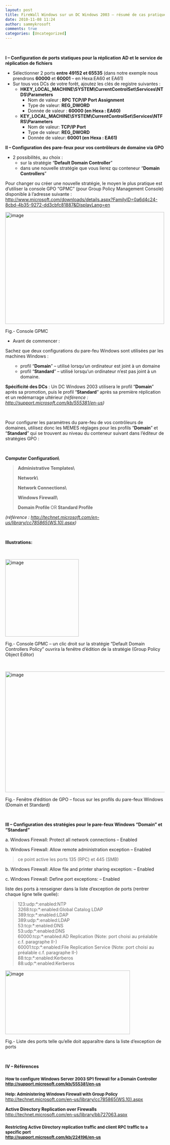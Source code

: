 ```yaml
---
layout: post
title: FireWall Windows sur un DC Windows 2003 – résumé de cas pratique de configuration
date: 2010-11-08 11:24
author: sammykrosoft
comments: true
categories: [Uncategorized]
---
```

<p>&#160;</p>  <p><strong>I – Configuration de ports statiques pour la réplication AD et le service de réplication de fichiers </strong></p>  <ul>   <li>Sélectionner 2 ports <strong>entre 49152 et 65535</strong> (dans notre exemple nous prendrons <strong>60000</strong> et <strong>60001</strong> – en Hexa:EA60 et EA61) </li>    <li>Sur tous vos DCs de votre forêt, ajoutez les clés de registre suivantes :      <ul>       <li><strong>HKEY_LOCAL_MACHINE\SYSTEM\CurrentControlSet\Services\NTDS\Parameters</strong>           <ul>           <li>Nom de valeur :<strong> RPC TCP/IP Port Assignment</strong> </li>            <li>Type de valeur: <strong>REG_DWORD</strong> </li>            <li>Donnée de valeur : <strong>60000 (en Hexa : EA60)</strong> </li>         </ul>       </li>        <li><strong>KEY_LOCAL_MACHINE\SYSTEM\CurrentControlSet\Services\NTFRS\Parameters</strong>           <ul>           <li>Nom de valeur: <strong>TCP/IP Port</strong> </li>            <li>Type de valeur: <strong>REG_DWORD</strong> </li>            <li>Donnée de valeur: <strong>60001 (en Hexa : EA61)</strong> </li>         </ul>       </li>     </ul>   </li> </ul>  <p><strong></strong></p>  <p><strong>II – Configuration des pare-feux pour vos contrôleurs de domaine via GPO</strong></p>  <ul>   <li>2 possibilités, au choix :      <ul>       <li>sur la stratégie “<strong>Default Domain Controller</strong>” </li>        <li>dans une nouvelle stratégie que vous lierez qu conteneur “<strong>Domain Controllers</strong>” </li>     </ul>   </li> </ul>  <p>Pour changer ou créer une nouvelle stratégie, le moyen le plus pratique est d’utiliser la console GPO “GPMC” (pour Group Policy Management Console) disponible à l’adresse suivante : <a href="http://www.microsoft.com/downloads/details.aspx?FamilyID=0a6d4c24-8cbd-4b35-9272-dd3cbfc81887&amp;DisplayLang=en">http://www.microsoft.com/downloads/details.aspx?FamilyID=0a6d4c24-8cbd-4b35-9272-dd3cbfc81887&amp;DisplayLang=en</a></p>  <p><a href="https://msdnshared.blob.core.windows.net/media/TNBlogsFS/prod.evol.blogs.technet.com/CommunityServer.Blogs.Components.WeblogFiles/00/00/00/73/61/metablogapi/7674.image_2.png" original-url="http://blogs.technet.com/cfs-file.ashx/__key/CommunityServer-Blogs-Components-WeblogFiles/00-00-00-73-61-metablogapi/7674.image_5F00_2.png"><img style="background-image: none; border-right-width: 0px; padding-left: 0px; padding-right: 0px; display: inline; border-top-width: 0px; border-bottom-width: 0px; border-left-width: 0px; padding-top: 0px" title="image" border="0" alt="image" src="https://msdnshared.blob.core.windows.net/media/TNBlogsFS/prod.evol.blogs.technet.com/CommunityServer.Blogs.Components.WeblogFiles/00/00/00/73/61/metablogapi/6840.image_thumb.png" original-url="http://blogs.technet.com/cfs-file.ashx/__key/CommunityServer-Blogs-Components-WeblogFiles/00-00-00-73-61-metablogapi/6840.image_5F00_thumb.png" width="502" height="353" /></a></p>  <p>Fig.- Console GPMC</p>  <ul>   <li>Avant de commencer : </li> </ul>  <p>Sachez que deux configurations du pare-feu Windows sont utilisées par les machines Windows :</p>  <ul>   <ul>     <li>profil “<strong>Domain</strong>” – utilisé lorsqu’un ordinateur est joint à un domaine </li>      <li>profil “<strong>Standard</strong>” – utilisé lorsqu’un ordinateur n’est pas joint à un domaine. </li>   </ul> </ul>  <p><strong>Spécificité des DCs</strong> : Un DC Windows 2003 utilisera le profil “<strong>Domain</strong>” après sa promotion, puis le profil “<strong>Standard</strong>” après sa première réplication et un redémarrage ultérieur <em>(référence : </em><a title="http://support.microsoft.com/kb/555381/en-us" href="http://support.microsoft.com/kb/555381/en-us"><em>http://support.microsoft.com/kb/555381/en-us</em></a><em>)</em></p>  <p>&#160;</p>  <p>Pour configurer les paramètres du pare-feu de vos contrôleurs de domaines, utilisez donc les MEMES réglages pour les profils “<strong>Domain</strong>” et “<strong>Standard</strong>” qui se trouvent au niveau du conteneur suivant dans l’éditeur de stratégies GPO :</p>  <p>&#160;</p>  <p><strong>Computer Configuration\</strong> </p>  <blockquote>   <p><strong>Administrative Templates\</strong> </p>    <p><strong>Network\</strong> </p>    <p><strong>Network Connections\</strong> </p>    <p><strong>Windows Firewall\</strong> </p>    <p><strong>Domain Profile </strong>OR<strong> Standard Profile</strong></p> </blockquote>  <p><em>(référence : </em><a title="http://technet.microsoft.com/en-us/library/cc785865(WS.10).aspx" href="http://technet.microsoft.com/en-us/library/cc785865(WS.10).aspx"><em>http://technet.microsoft.com/en-us/library/cc785865(WS.10).aspx</em></a><em>)</em></p>  <p>&#160;</p>  <p><strong>Illustrations:</strong></p>  <p>&#160;</p>  <p><a href="https://msdnshared.blob.core.windows.net/media/TNBlogsFS/prod.evol.blogs.technet.com/CommunityServer.Blogs.Components.WeblogFiles/00/00/00/73/61/metablogapi/0741.image_4.png" original-url="http://blogs.technet.com/cfs-file.ashx/__key/CommunityServer-Blogs-Components-WeblogFiles/00-00-00-73-61-metablogapi/0741.image_5F00_4.png"><img style="background-image: none; border-right-width: 0px; margin: 0px; padding-left: 0px; padding-right: 0px; display: inline; border-top-width: 0px; border-bottom-width: 0px; border-left-width: 0px; padding-top: 0px" title="image" border="0" alt="image" src="https://msdnshared.blob.core.windows.net/media/TNBlogsFS/prod.evol.blogs.technet.com/CommunityServer.Blogs.Components.WeblogFiles/00/00/00/73/61/metablogapi/0741.image_thumb_1.png" original-url="http://blogs.technet.com/cfs-file.ashx/__key/CommunityServer-Blogs-Components-WeblogFiles/00-00-00-73-61-metablogapi/0741.image_5F00_thumb_5F00_1.png" width="232" height="244" /></a></p>  <p>Fig.- Console GPMC – un clic droit sur la stratégie “Default Domain Controllers Policy” ouvrira la fenêtre d’édition de la stratégie (Group Policy Object Editor)</p>  <p>&#160;</p>  <p><a href="https://msdnshared.blob.core.windows.net/media/TNBlogsFS/prod.evol.blogs.technet.com/CommunityServer.Blogs.Components.WeblogFiles/00/00/00/73/61/metablogapi/4073.image_8.png" original-url="http://blogs.technet.com/cfs-file.ashx/__key/CommunityServer-Blogs-Components-WeblogFiles/00-00-00-73-61-metablogapi/4073.image_5F00_8.png"><img style="background-image: none; border-right-width: 0px; padding-left: 0px; padding-right: 0px; display: inline; border-top-width: 0px; border-bottom-width: 0px; border-left-width: 0px; padding-top: 0px" title="image" border="0" alt="image" src="https://msdnshared.blob.core.windows.net/media/TNBlogsFS/prod.evol.blogs.technet.com/CommunityServer.Blogs.Components.WeblogFiles/00/00/00/73/61/metablogapi/8508.image_thumb_3.png" original-url="http://blogs.technet.com/cfs-file.ashx/__key/CommunityServer-Blogs-Components-WeblogFiles/00-00-00-73-61-metablogapi/8508.image_5F00_thumb_5F00_3.png" width="577" height="381" /></a></p>  <p>Fig.- Fenêtre d’édition de GPO – focus sur les profils du pare-feux Windows (Domain et Standard)</p>  <p>&#160;</p>  <p><strong>III – Configuration des stratégies pour le pare-feux Windows “Domain” et “Standard”</strong></p>  <p>a. Windows Firewall: Protect all network connections – Enabled</p>  <p>b. Windows Firewall: Allow remote administration exception – Enabled</p>  <blockquote>   <p>ce point active les ports 135 (RPC) et 445 (SMB)</p> </blockquote>  <p>b. Windows Firewall: Allow file and printer sharing exception: – Enabled</p>  <p>c. Windows Firewall: Define port exceptions: – Enabled </p>  <p>liste des ports à renseigner dans la liste d’exception de ports (rentrer chaque ligne telle quelle):</p>  <blockquote>   <p>123:udp:*:enabled:NTP      <br />3268:tcp:*:enabled:Global Catalog LDAP       <br />389:tcp:*:enabled:LDAP       <br />389:udp:*:enabled:LDAP       <br />53:tcp:*:enabled:DNS       <br />53:udp:*:enabled:DNS       <br />60000:tcp:*:enabled:AD Replication (Note: port choisi au préalable c.f. paragraphe II-)       <br />60001:tcp:*:enabled:File Replication Service (Note: port choisi au préalable c.f. paragraphe II-)       <br />88:tcp:*:enabled:Kerberos       <br />88:udp:*:enabled:Kerberos</p> </blockquote>  <p><a href="https://msdnshared.blob.core.windows.net/media/TNBlogsFS/prod.evol.blogs.technet.com/CommunityServer.Blogs.Components.WeblogFiles/00/00/00/73/61/metablogapi/2248.image_10.png" original-url="http://blogs.technet.com/cfs-file.ashx/__key/CommunityServer-Blogs-Components-WeblogFiles/00-00-00-73-61-metablogapi/2248.image_5F00_10.png"><img style="background-image: none; border-right-width: 0px; padding-left: 0px; padding-right: 0px; display: inline; border-top-width: 0px; border-bottom-width: 0px; border-left-width: 0px; padding-top: 0px" title="image" border="0" alt="image" src="https://msdnshared.blob.core.windows.net/media/TNBlogsFS/prod.evol.blogs.technet.com/CommunityServer.Blogs.Components.WeblogFiles/00/00/00/73/61/metablogapi/7028.image_thumb_4.png" original-url="http://blogs.technet.com/cfs-file.ashx/__key/CommunityServer-Blogs-Components-WeblogFiles/00-00-00-73-61-metablogapi/7028.image_5F00_thumb_5F00_4.png" width="394" height="201" /></a></p>  <p>Fig.- Liste des ports telle qu’elle doit apparaître dans la liste d’exception de ports</p>  <p>&#160;</p>  <p><strong>IV – Références </strong></p>  <h3><font size="2">How to configure Windows Server 2003 SP1 firewall for a Domain Controller      <br /></font><a title="http://support.microsoft.com/kb/555381/en-us" href="http://support.microsoft.com/kb/555381/en-us"><font size="2">http://support.microsoft.com/kb/555381/en-us</font></a></h3>  <p><font size="2"><strong>Help: Administering Windows Firewall with Group Policy        <br /></strong></font><a title="http://technet.microsoft.com/en-us/library/cc785865(WS.10).aspx" href="http://technet.microsoft.com/en-us/library/cc785865(WS.10).aspx">http://technet.microsoft.com/en-us/library/cc785865(WS.10).aspx</a></p>  <p><strong>Active Directory Replication over Firewalls      <br /></strong><a title="http://technet.microsoft.com/en-us/library/bb727063.aspx" href="http://technet.microsoft.com/en-us/library/bb727063.aspx">http://technet.microsoft.com/en-us/library/bb727063.aspx</a></p>  <h3><font size="2">Restricting Active Directory replication traffic and client RPC traffic to a specific port      <br /></font><a title="http://support.microsoft.com/kb/224196/en-us" href="http://support.microsoft.com/kb/224196/en-us"><font size="2">http://support.microsoft.com/kb/224196/en-us</font></a></h3>
